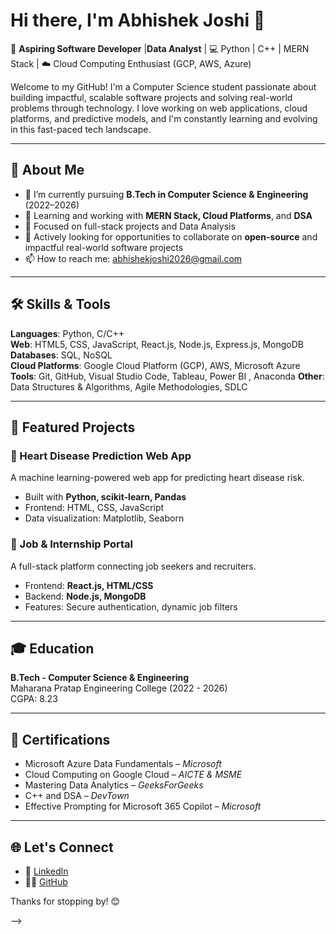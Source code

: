 # Hi there, I'm Abhishek Joshi 👋

🎯 **Aspiring Software Developer** |**Data Analyst** |  💻 Python | C++ | MERN Stack | ☁️ Cloud Computing Enthusiast (GCP, AWS, Azure)

Welcome to my GitHub! I'm a Computer Science student passionate about building impactful, scalable software projects and solving real-world problems through technology. I love working on web applications, cloud platforms, and predictive models, and I'm constantly learning and evolving in this fast-paced tech landscape.

---

## 🚀 About Me

- 🔭 I’m currently pursuing **B.Tech in Computer Science & Engineering** (2022–2026)
- 🌱 Learning and working with **MERN Stack, Cloud Platforms**, and **DSA**
- 🧠 Focused on full-stack projects and Data Analysis
- 🤝 Actively looking for opportunities to collaborate on **open-source** and impactful real-world software projects
- 📫 How to reach me: [abhishekjoshi2026@gmail.com](mailto:abhishekjoshi2026@gmail.com)

---

## 🛠️ Skills & Tools

**Languages**: Python, C/C++  
**Web**: HTML5, CSS, JavaScript, React.js, Node.js, Express.js, MongoDB  
**Databases**: SQL, NoSQL  
**Cloud Platforms**: Google Cloud Platform (GCP), AWS, Microsoft Azure  
**Tools**: Git, GitHub, Visual Studio Code, Tableau, Power BI , Anaconda 
**Other**: Data Structures & Algorithms, Agile Methodologies, SDLC

---

## 📌 Featured Projects

### 🔬 Heart Disease Prediction Web App
A machine learning-powered web app for predicting heart disease risk.
- Built with **Python, scikit-learn, Pandas**
- Frontend: HTML, CSS, JavaScript
- Data visualization: Matplotlib, Seaborn

### 💼 Job & Internship Portal
A full-stack platform connecting job seekers and recruiters.
- Frontend: **React.js, HTML/CSS**
- Backend: **Node.js, MongoDB**
- Features: Secure authentication, dynamic job filters

---

## 🎓 Education

**B.Tech - Computer Science & Engineering**  
Maharana Pratap Engineering College (2022 - 2026)  
CGPA: 8.23

---

## 🏅 Certifications

- Microsoft Azure Data Fundamentals – *Microsoft*
- Cloud Computing on Google Cloud – *AICTE & MSME*
- Mastering Data Analytics – *GeeksForGeeks*
- C++ and DSA – *DevTown*
- Effective Prompting for Microsoft 365 Copilot – *Microsoft*

---

## 🌐 Let's Connect

- 💼 [LinkedIn](https://linkedin.com/in/abhishek-joshi-188010264)
- 🧑‍💻 [GitHub](https://github.com/proCoderAJ)

Thanks for stopping by! 😊

-->
